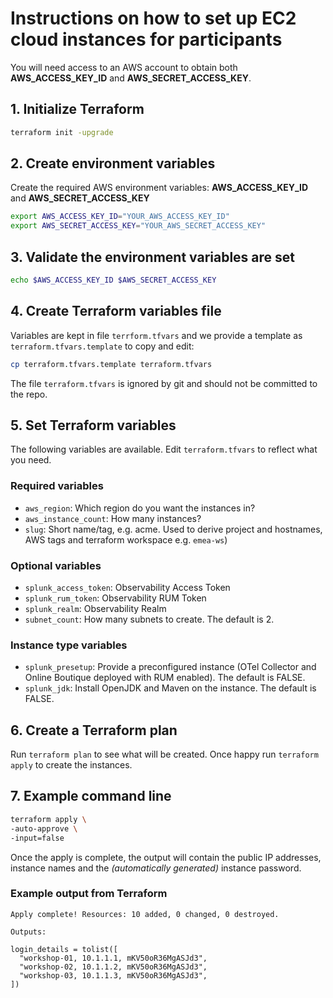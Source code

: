 # Instructions on how to set up EC2 cloud instances for participants

You will need access to an AWS account to obtain both **AWS_ACCESS_KEY_ID** and **AWS_SECRET_ACCESS_KEY**.

## 1. Initialize Terraform

```bash
terraform init -upgrade
```

## 2. Create environment variables

Create the required AWS environment variables: **AWS_ACCESS_KEY_ID** and **AWS_SECRET_ACCESS_KEY**

```bash
export AWS_ACCESS_KEY_ID="YOUR_AWS_ACCESS_KEY_ID"
export AWS_SECRET_ACCESS_KEY="YOUR_AWS_SECRET_ACCESS_KEY"
```

## 3. Validate the environment variables are set

```bash
echo $AWS_ACCESS_KEY_ID $AWS_SECRET_ACCESS_KEY
```

## 4. Create Terraform variables file

Variables are kept in file `terrform.tfvars` and we provide a template as `terraform.tfvars.template` to copy and edit:

```bash
cp terraform.tfvars.template terraform.tfvars
```

The file `terraform.tfvars` is ignored by git and should not be committed to the repo.

## 5. Set Terraform variables

The following variables are available. Edit `terraform.tfvars` to reflect what you need.

### Required variables

- `aws_region`: Which region do you want the instances in?
- `aws_instance_count`: How many instances?
- `slug`: Short name/tag, e.g. acme. Used to derive project and hostnames, AWS tags and terraform workspace e.g. `emea-ws`)

### Optional variables

- `splunk_access_token`: Observability Access Token
- `splunk_rum_token`: Observability RUM Token
- `splunk_realm`: Observability Realm
- `subnet_count`: How many subnets to create. The default is 2.

### Instance type variables

- `splunk_presetup`: Provide a preconfigured instance (OTel Collector and Online Boutique deployed with RUM enabled). The default is FALSE.
- `splunk_jdk`: Install OpenJDK and Maven on the instance. The default is FALSE.

## 6. Create a Terraform plan

Run `terraform plan` to see what will be created. Once happy run `terraform apply` to create the instances.

## 7. Example command line

```bash
terraform apply \
-auto-approve \
-input=false
```

Once the apply is complete, the output will contain the public IP addresses, instance names and the _(automatically generated)_ instance password.

### Example output from Terraform

``` text
Apply complete! Resources: 10 added, 0 changed, 0 destroyed.

Outputs:

login_details = tolist([
  "workshop-01, 10.1.1.1, mKV50oR36MgASJd3",
  "workshop-02, 10.1.1.2, mKV50oR36MgASJd3",
  "workshop-03, 10.1.1.3, mKV50oR36MgASJd3",
])
```

<!--
Or you use the provided script `up` to request instances:

Install the prerequisites, e.g. on Mac: `brew install terraform jq pssh`

Then use the script:

```bash
./up myproject 12 eu-central-1
```

This will create a terraform workspace `o11y-for-myproject`, request 12 instances and ensure all instances have completed provisioning.
-->
